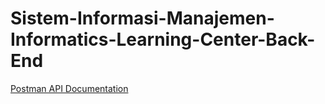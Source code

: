 # Sistem-Informasi-Manajemen-Informatics-Learning-Center-Back-End

[Postman API Documentation](https://documenter.getpostman.com/view/37947000/2sB3HtFGYu)